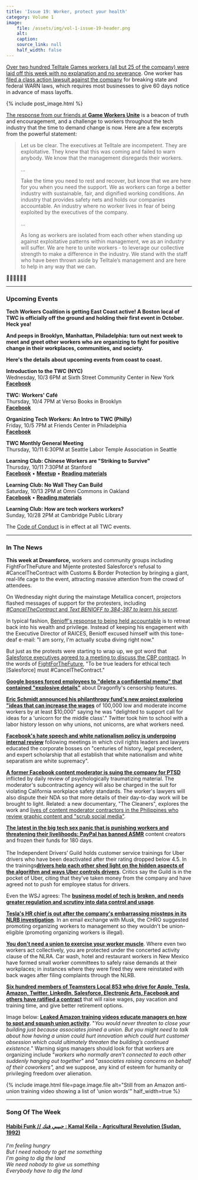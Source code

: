```yaml
---
title: 'Issue 19: Worker, protect your health'
category: Volume 1
image:
    file: /assets/img/vol-1-issue-19-header.png
    alt: 
    caption: 
    source_link: null
    half_width: false
---
```


<!-- Content imported from: https://eepurl.com/dIrg7L -->

[Over two hundred Telltale Games workers (all but 25 of the company) were laid off this week with no explanation and no severance](https://kotaku.com/telltale-employees-left-stunned-by-company-closure-no-1829272139). One worker has [filed a class action lawsuit against the company](https://www.polygon.com/2018/9/25/17901106/telltale-layoffs-lawsuit-warn-act) for breaking state and federal WARN laws, which requires most businesses to give 60 days notice in advance of mass layoffs.

<!--excerpt-->

{% include post_image.html %}
  
[The response from](https://www.gameworkersunite.org/blog/statement-on-the-telltale-layoffs)[&nbsp;our friends at](https://www.gameworkersunite.org/blog/statement-on-the-telltale-layoffs)[&nbsp;](https://www.gameworkersunite.org/blog/statement-on-the-telltale-layoffs)[**Game Workers Unite**](https://www.gameworkersunite.org/blog/statement-on-the-telltale-layoffs)&nbsp;is a beacon of truth and encouragement, and a challenge to workers throughout the tech industry that the time to demand change is now. Here are a few excerpts from the powerful statement:&nbsp;  
  
> Let us be clear. The executives at Telltale are incompetent. They are exploitative. They knew that this was coming and failed to warn anybody. We know that the management disregards their workers.
>
> ...
>
> Take the time you need to rest and recover, but know that we are here for you when you need the support. We as workers can forge a better industry with sustainable, fair, and dignified working conditions. An industry that provides safety nets and holds our companies accountable. An industry where no worker lives in fear of being exploited by the executives of the company.
>
> ...
>
> As long as workers are isolated from each other when standing up against exploitative patterns within management, we as an industry will suffer. We are here to unite workers - to leverage our collective strength to make a difference in the industry. We stand with the staff who have been thrown aside by Telltale’s management and are here to help in any way that we can.
  
✊🏾✊🏾✊🏾 

***

###  Upcoming Events

**Tech Workers Coalition is getting East Coast active! A Boston local of TWC is officially off the ground and holding their first event in October. Heck yea!**

**And peeps in Brooklyn, Manhattan, Philadelphia: turn out next week to meet and greet other workers&nbsp;who are organizing to fight for positive change in their workplaces, communities, and society.**
  
**Here's the details about upcoming events from coast to coast.**
    
  
**Introduction to the TWC (NYC)&nbsp;**  
Wednesday, 10/3 6PM at Sixth Street Community Center in New York  
[**Facebook**](https://www.facebook.com/events/483594632155642/)  
  
**TWC: Workers' Café&nbsp;**  
Thursday, 10/4 7PM at Verso Books in Brooklyn  
[**Facebook**](https://www.facebook.com/events/1111798638975755/)  
  
**Organizing Tech Workers: An Intro to TWC (Philly)**  
Friday, 10/5 7PM at Friends Center in Philadelphia  
[**Facebook**](https://www.facebook.com/events/2172860512960540/)  
  
**TWC Monthly General Meeting&nbsp;**  
Thursday, 10/11 6:30PM at Seattle Labor Temple Association in Seattle&nbsp;  
  
**Learning Club: Chinese Workers are "Striking to Survive"&nbsp;**  
Thursday, 10/11 7:30PM at Stanford  
[**Facebook**](https://www.facebook.com/events/1898490060454664/)&nbsp;• [**Meetup**](https://www.meetup.com/Tech-Workers-Coalition/events/254402815/)&nbsp;• [**Reading materials**](https://sites.google.com/view/tech-workers-coalition/topics/striking-to-survive-chinese-worker-activist-book-tour)  
  
**Learning Club: No Wall They Can Build**  
Saturday, 10/13 2PM at Omni Commons in Oakland  
[**Facebook**](https://www.facebook.com/events/719981168349377/)&nbsp;• [**Reading materials**](https://sites.google.com/view/tech-workers-coalition/topics/no-wall-they-can-build?authuser=0)  
  
**Learning Club: How are tech workers workers?**  
Sunday, 10/28 2PM at Cambridge Public Library&nbsp;  

The [Code of Conduct](https://techworkerscoalition.org/community-guide/) is in effect at all TWC events.

***

###  In The News

**This week at Dreamforce,** workers and community groups including FightForTheFuture and Mijente protested Salesforce's refusal to #CancelTheContract with Customs & Border Protection by bringing a giant, real-life cage to the event, attracting massive attention from the crowd of attendees.  
  
On Wednesday night during the mainstage Metallica concert, projectors flashed messages of support for the protesters, including [_#CancelTheContract_ and _Text BENIOFF to 384-387 to learn his secret_](https://twitter.com/fightfortheftr/status/1045146458444320769).  
  
In typical fashion, [Benioff's response to being held accountable](https://www.theguardian.com/us-news/2018/sep/25/salesforce-ceo-marc-benioff-raices-family-separation-scuba-diving) is to retreat back into his wealth and privilege. Instead of keeping his engagement with the Executive Director of RAICES, Benioff excused himself with this tone-deaf e-mail: "I am sorry, I'm actually scuba diving right now."  
  
But just as the protests were starting to wrap up, we got word that [Salesforce executives agreed to a meeting to discuss the CBP contract](https://thehill.com/policy/technology/408769-salesforce-agrees-to-meet-with-activists-protesting-border-patrol-contract). In the words of [FightForTheFuture](https://twitter.com/fightfortheftr/status/1045347139746967552), "To be true leaders for ethical tech [Salesforce] must #CancelTheContract."  
  
[**Google bosses forced employees to "delete a confidential memo" that contained "explosive details"**](https://theintercept.com/2018/09/21/google-suppresses-memo-revealing-plans-to-closely-track-search-users-in-china/) about Dragonfly's censorship features.  
  
[**Eric Schmidt announced his philanthropy fund's new project exploring "ideas that can increase the wages**](https://www.buzzfeednews.com/article/carolineodonovan/google-ceo-eric-schmidt-unicorn-middle-class-wage) of 100,000 low and moderate income workers by at least $10,000" saying he was&nbsp;"delighted to support call for ideas for a 'unicorn for the middle class'." Twitter took him to school with a labor history lesson on why unions, not unicorns, are what workers need.  
  
[**Facebook's hate speech and white nationalism policy is undergoing internal review**](https://motherboard.vice.com/en_us/article/yw4pbj/facebook-white-supremacy-white-nationalism-hate-speech-policy) following meetings in which civil rights leaders and lawyers educated the corporate bosses on "centuries of history, legal precedent, and expert scholarship that all establish that white nationalism and white separatism are white supremacy".&nbsp;&nbsp;  
  
[**A former Facebook content moderator is suing the company for PTSD**](https://www.washingtonpost.com/technology/2018/09/24/content-moderator-says-she-got-ptsd-while-reviewing-images-posted-facebook/?noredirect=on&utm_term=.2e1c30b5ceea) inflicted by daily review of psychologically traumatizing material. The moderator's subcontracting agency will also be charged in the suit for violating California workplace safety standards. The worker's lawyers will also dispute their NDA so that more details of their day-to-day work will be brought to light. Related: a new documentary, "The Cleaners", explores the work and [lives of content moderator contractors in the Philippines who review graphic content and "scrub social media"](https://nextshark.com/documentary-reveals-filipinos-clean-facebook-sex-abuse-violent-content-1-hour/).  
  
[**The latest in the big tech sex panic that is punishing workers and threatening their livelihoods: PayPal has banned ASMR**](https://www.engadget.com/2018/09/14/paypal-ban-asmr-sound-art-therapy/) content creators and frozen their funds for 180 days.&nbsp;  
&nbsp;  
The Independent Drivers’ Guild holds customer service trainings for Uber drivers who have been deactivated after their rating dropped below 4.5. In the trainings[**drivers help each other shed light on the hidden aspects of the algorithm and ways Uber controls drivers**](https://theoutline.com/post/6179/inside-the-remedial-customer-service-class-for-deactivated-uber-drivers?zd=1&zi=2um4uaah). Critics say the Guild is in the pocket of Uber, citing that they've taken money from the company and have agreed not to push for employee status for drivers.&nbsp;  
  
Even the WSJ agrees: The [**business model of tech is broken, and needs greater regulation and scrutiny into data control and usage**](https://www.wsj.com/articles/big-techs-business-model-is-broken-report-says-1537826407?mod=hp_lista_pos3).  
  
[**Tesla's HR chief is out after the company's embarrassing missteps in its NLRB investigation**](https://www.bloomberg.com/news/articles/2018-09-25/tesla-hr-chief-suggested-promoting-uaw-advocates-to-safety-jobs). In an email exchange with Musk, the CHRO suggested promoting organizing workers to management so they wouldn't be union-eligible (promoting organizing workers is illegal).&nbsp;&nbsp;  
  
[**You don't need a union to exercise your worker muscle**](https://www.nytimes.com/2015/09/07/business/economy/nonunion-employees-turn-to-work-site-committees-for-protection.html). Where even two workers act collectively, you are protected under the concerted activity clause of the NLRA. Car wash, hotel and restaurant workers in New Mexico have formed small worker committees to safely raise demands at their workplaces; in instances where they were fired they were reinstated with back wages after filing complaints through the NLRB.&nbsp;&nbsp;  
  
[**Six hundred members of Teamsters Local 853 who drive for Apple, Tesla, Amazon, Twitter, LinkedIn, Salesforce, Electronic Arts, Facebook and others have ratified a contract**](https://teamster.org/news/2018/09/teamster-shuttle-drivers-high-tech-companies-overwhelmingly-ratify-contract) that will raise wages, pay vacation and training time, and give better retirement options.&nbsp;  
  
Image below:&nbsp;[**Leaked Amazon training videos educate managers on how to spot and squash union activity**](https://gizmodo.com/amazons-aggressive-anti-union-tactics-revealed-in-leake-1829305201). "_You would never threaten to close your building just because associates joined a union. But you might need to talk about how having a union could hurt innovation which could hurt customer obsession which could ultimately threaten the building’s continued existence._" Warning signs managers should look for that workers are organizing include "_workers who normally aren’t connected to each other suddenly hanging out together"_ and "_associates raising concerns on behalf of their coworkers",_ and we suppose, any kind of esteem for humanity or privileging freedom over alienation.

{% include image.html
    file=page.image.file
    alt="Still from an Amazon anti-union training video showing a list of 'union words'"
    half_width=true
%}

***

### Song Of The Week

#### [**Habibi Funk // حبيبي فنك : Kamal Keila - Agricultural Revolution (Sudan, 1992)**](https://youtu.be/KoMQ7OPXfbY)

  
_I'm feeling hungry_<br/>
_But I need nobody to get me something_<br/>
_I'm going to dig the land_<br/>
_We need nobody to give us something_<br/>
_Everybody have to dig the land_  

